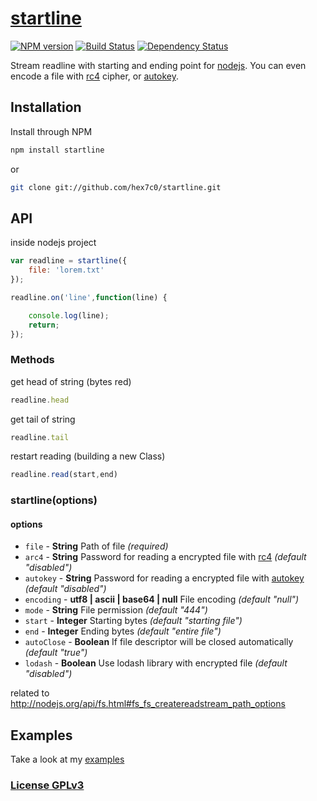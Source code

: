 # [startline](http://supergiovane.tk/#/startline)

[![NPM version](https://badge.fury.io/js/startline.svg)](http://badge.fury.io/js/startline)
[![Build Status](https://travis-ci.org/hex7c0/startline.svg?branch=master)](https://travis-ci.org/hex7c0/startline)
[![Dependency Status](https://david-dm.org/hex7c0/startline/status.svg)](https://david-dm.org/hex7c0/startline)

Stream readline with starting and ending point for [nodejs](http://nodejs.org/).
You can even encode a file with [rc4](https://github.com/hex7c0/arc4) cipher, or [autokey](https://github.com/hex7c0/autokey).

## Installation

Install through NPM

```bash
npm install startline
```
or
```bash
git clone git://github.com/hex7c0/startline.git
```

## API

inside nodejs project
```js
var readline = startline({
    file: 'lorem.txt'
});

readline.on('line',function(line) {

    console.log(line);
    return;
});
```

### Methods

get head of string (bytes red)
```js
readline.head
```

get tail of string
```js
readline.tail
```

restart reading (building a new Class)
```js
readline.read(start,end)
```

### startline(options)

#### options

 - `file` - **String** Path of file *(required)*
 - `arc4` - **String** Password for reading a encrypted file with [rc4](https://github.com/hex7c0/arc4) *(default "disabled")*
 - `autokey` - **String** Password for reading a encrypted file with [autokey](https://github.com/hex7c0/autokey) *(default "disabled")*
 - `encoding` - **utf8 | ascii | base64 | null** File encoding *(default "null")*
 - `mode` - **String** File permission *(default "444")*
 - `start` - **Integer** Starting bytes *(default "starting file")*
 - `end` - **Integer** Ending bytes *(default "entire file")*
 - `autoClose` - **Boolean** If file descriptor will be closed automatically *(default "true")*
 - `lodash` - **Boolean** Use lodash library with encrypted file *(default "disabled")*

related to http://nodejs.org/api/fs.html#fs_fs_createreadstream_path_options

## Examples

Take a look at my [examples](https://github.com/hex7c0/startline/tree/master/examples)

### [License GPLv3](http://opensource.org/licenses/GPL-3.0)
